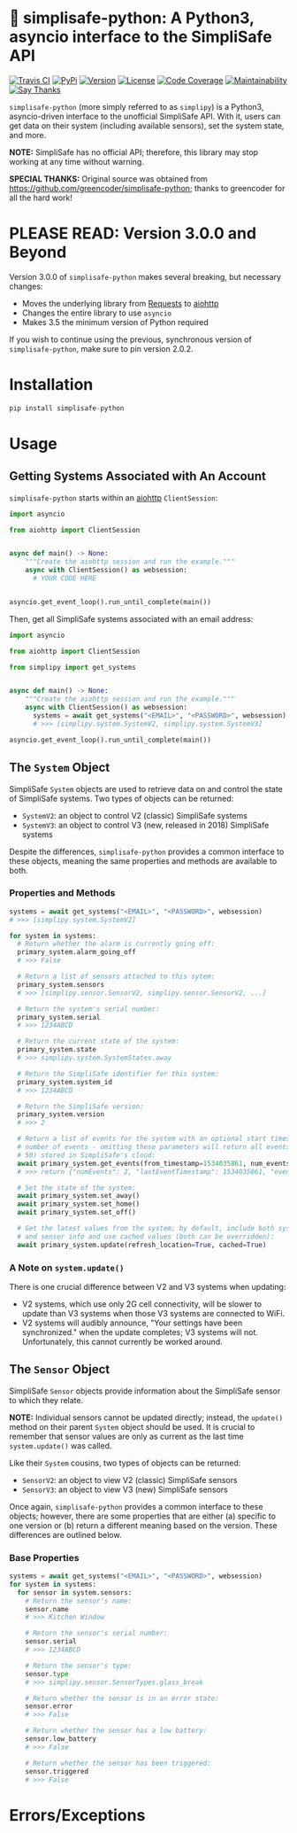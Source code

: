 # 🚨 simplisafe-python: A Python3, asyncio interface to the SimpliSafe API

[![Travis CI](https://travis-ci.org/w1ll1am23/simplisafe-python.svg?branch=master)](https://travis-ci.org/w1ll1am23/simplisafe-python)
[![PyPi](https://img.shields.io/pypi/v/simplisafe-python.svg)](https://pypi.python.org/pypi/simplisafe-python)
[![Version](https://img.shields.io/pypi/pyversions/simplisafe-python.svg)](https://pypi.python.org/pypi/simplisafe-python)
[![License](https://img.shields.io/pypi/l/simplisafe-python.svg)](https://github.com/w1ll1am23/simplisafe-python/blob/master/LICENSE)
[![Code Coverage](https://codecov.io/gh/w1ll1am23/simplisafe-python/branch/master/graph/badge.svg)](https://codecov.io/gh/w1ll1am23/simplisafe-python)
[![Maintainability](https://api.codeclimate.com/v1/badges/af60d65b69d416136fc9/maintainability)](https://codeclimate.com/github/bachya/py17track/maintainability)
[![Say Thanks](https://img.shields.io/badge/SayThanks-!-1EAEDB.svg)](https://saythanks.io/to/w1ll1am23)

`simplisafe-python` (more simply referred to as `simplipy`) is a Python3,
asyncio-driven interface to the unofficial SimpliSafe API. With it, users can
get data on their system (including available sensors), set the system state,
and more.

**NOTE:** SimpliSafe has no official API; therefore, this library may stop
working at any time without warning.

**SPECIAL THANKS:** Original source was obtained from
https://github.com/greencoder/simplisafe-python; thanks to greencoder
for all the hard work!

# PLEASE READ: Version 3.0.0 and Beyond

Version 3.0.0 of `simplisafe-python` makes several breaking, but necessary
changes:

* Moves the underlying library from
  [Requests](http://docs.python-requests.org/en/master/) to
  [aiohttp](https://aiohttp.readthedocs.io/en/stable/)
* Changes the entire library to use `asyncio`
* Makes 3.5 the minimum version of Python required

If you wish to continue using the previous, synchronous version of
`simplisafe-python`, make sure to pin version 2.0.2.


# Installation

```python
pip install simplisafe-python
```

# Usage

## Getting Systems Associated with An Account

`simplisafe-python` starts within an
[aiohttp](https://aiohttp.readthedocs.io/en/stable/) `ClientSession`:

```python
import asyncio

from aiohttp import ClientSession


async def main() -> None:
    """Create the aiohttp session and run the example."""
    async with ClientSession() as websession:
      # YOUR CODE HERE


asyncio.get_event_loop().run_until_complete(main())
```

Then, get all SimpliSafe systems associated with an email address:

```python
import asyncio

from aiohttp import ClientSession

from simplipy import get_systems


async def main() -> None:
    """Create the aiohttp session and run the example."""
    async with ClientSession() as websession:
      systems = await get_systems("<EMAIL>", "<PASSWORD>", websession)
      # >>> [simplipy.system.SystemV2, simplipy.system.SystemV3]

asyncio.get_event_loop().run_until_complete(main())
```

## The `System` Object

SimpliSafe `System` objects are used to retrieve data on and control the state
of SimpliSafe systems. Two types of objects can be returned:

* `SystemV2`: an object to control V2 (classic) SimpliSafe systems
* `SystemV3`: an object to control V3 (new, released in 2018) SimpliSafe systems

Despite the differences, `simplisafe-python` provides a common interface to
these objects, meaning the same properties and methods are available to both.

### Properties and Methods

```python
systems = await get_systems("<EMAIL>", "<PASSWORD>", websession)
# >>> [simplipy.system.SystemV2]

for system in systems:
  # Return whether the alarm is currently going off:
  primary_system.alarm_going_off
  # >>> False

  # Return a list of sensors attached to this sytem:
  primary_system.sensors
  # >>> [simplipy.sensor.SensorV2, simplipy.sensor.SensorV2, ...]

  # Return the system's serial number:
  primary_system.serial
  # >>> 1234ABCD

  # Return the current state of the system:
  primary_system.state
  # >>> simplipy.system.SystemStates.away

  # Return the SimpliSafe identifier for this system:
  primary_system.system_id
  # >>> 1234ABCD

  # Return the SimpliSafe version:
  primary_system.version
  # >>> 2

  # Return a list of events for the system with an optional start timestamp and
  # number of events - omitting these parameters will return all events (max of
  # 50) stored in SimpliSafe's cloud:
  await primary_system.get_events(from_timestamp=1534035861, num_events=2)
  # >>> return {"numEvents": 2, "lastEventTimestamp": 1534035861, "events": [{...}]}

  # Set the state of the system:
  await primary_system.set_away()
  await primary_system.set_home()
  await primary_system.set_off()

  # Get the latest values from the system; by default, include both system info
  # and sensor info and use cached values (both can be overridden):
  await primary_system.update(refresh_location=True, cached=True)
```

### A Note on `system.update()`

There is one crucial difference between V2 and V3 systems when updating:

* V2 systems, which use only 2G cell connectivity, will be slower to update
  than V3 systems when those V3 systems are connected to WiFi.
* V2 systems will audibly announce, "Your settings have been synchronized."
  when the update completes; V3 systems will not. Unfortunately, this cannot
  currently be worked around.

## The `Sensor` Object

SimpliSafe `Sensor` objects provide information about the SimpliSafe sensor to
which they relate.

**NOTE:** Individual sensors cannot be updated directly; instead,
the `update()` method on their parent `System` object should be used. It is
crucial to remember that sensor values are only as current as the last time
`system.update()` was called.

Like their `System` cousins, two types of objects can be returned:

* `SensorV2`: an object to view V2 (classic) SimpliSafe sensors
* `SensorV3`: an object to view V3 (new) SimpliSafe sensors

Once again, `simplisafe-python` provides a common interface to
these objects; however, there are some properties that are either (a) specific
to one version or (b) return a different meaning based on the version. These
differences are outlined below.

### Base Properties

```python
systems = await get_systems("<EMAIL>", "<PASSWORD>", websession)
for system in systems:
  for sensor in system.sensors:
    # Return the sensor's name:
    sensor.name
    # >>> Kitchen Window

    # Return the sensor's serial number:
    sensor.serial
    # >>> 1234ABCD

    # Return the sensor's type:
    sensor.type
    # >>> simplipy.sensor.SensorTypes.glass_break

    # Return whether the sensor is in an error state:
    sensor.error
    # >>> False

    # Return whether the sensor has a low battery:
    sensor.low_battery
    # >>> False

    # Return whether the sensor has been triggered:
    sensor.triggered
    # >>> False
```

# Errors/Exceptions
